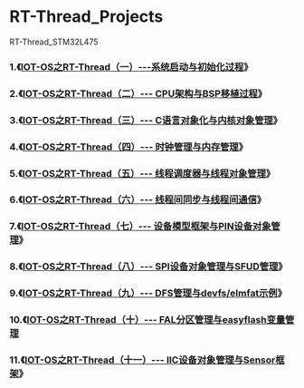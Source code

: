 # RT-Thread_Projects
RT-Thread_STM32L475



### 1.《[IOT-OS之RT-Thread（一）---系统启动与初始化过程](https://blog.csdn.net/m0_37621078/article/details/100584591)》

###  

### 2.《[IOT-OS之RT-Thread（二）--- CPU架构与BSP移植过程](https://blog.csdn.net/m0_37621078/article/details/100715601)》



### 3.《[IOT-OS之RT-Thread（三）--- C语言对象化与内核对象管理](https://blog.csdn.net/m0_37621078/article/details/100788959)》



### 4.《[IOT-OS之RT-Thread（四）--- 时钟管理与内存管理](https://blog.csdn.net/m0_37621078/article/details/100859611)》



### 5.《[IOT-OS之RT-Thread（五）--- 线程调度器与线程对象管理](https://blog.csdn.net/m0_37621078/article/details/100945020)》



### 6.《[IOT-OS之RT-Thread（六）--- 线程间同步与线程间通信](https://blog.csdn.net/m0_37621078/article/details/101082972)》



### 7.《[IOT-OS之RT-Thread（七）--- 设备模型框架与PIN设备对象管理](https://blog.csdn.net/m0_37621078/article/details/101158817)》



### 8.《[IOT-OS之RT-Thread（八）--- SPI设备对象管理与SFUD管理](https://blog.csdn.net/m0_37621078/article/details/102559086)》



### 9.《[IOT-OS之RT-Thread（九）--- DFS管理与devfs/elmfat示例](https://blog.csdn.net/m0_37621078/article/details/102634210)》



### 10.《[IOT-OS之RT-Thread（十）--- FAL分区管理与easyflash变量管理](https://blog.csdn.net/m0_37621078/article/details/102689903)



### 11.《[IOT-OS之RT-Thread（十一）--- IIC设备对象管理与Sensor框架](https://blog.csdn.net/m0_37621078/article/details/103115383)》



### 

